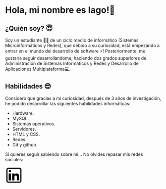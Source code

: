 # Hola, mi nombre es Iago!👋
    
## ¿Quién soy? :innocent:

Soy un estudiante :student: de un ciclo medio de informático (Sistemas Microinformáticos y Redes), que debido a su curiosidad, está empezando a entrar en el mundo del desarrollo de software :zap:! Posteriormente, me gustaría seguir desarrollandome, haciendo dos grados superiores de Administración de Sistemas Informáticos y Redes y Desarrollo de Aplicaciones Multiplataforma:computer:. 

## Habilidades :sunglasses:

Considero que gracias a mi curiosidad, después de 3 años de investigación, he podido desarrollar las siguientes habilidades informáticas:

* Hardware.
* MySQL.
* Sistemas operativos.
* Servidores.
* HTML y CSS.
* Redes.
* Git y github.

Si quieres seguir sabiendo sobre mi... No olvides repasar mis redes sociales:
<!--xd-->
<!--xd-->
<!--xd-->
<a href="https://www.linkedin.com/in/iago-valadez-medina-796997233/">
  <img
    width="60"
    alt="¡Sígueme en LinkedIn!"
    src="icons/linkedin.png"
  /></a>

<!--
**Factoid5378/Factoid5378** is a ✨ _special_ ✨ repository because its `README.md` (this file) appears on your GitHub profile.

Here are some ideas to get you started:

- 🔭 I’m currently working on ...
- 🌱 I’m currently learning ...
- 👯 I’m looking to collaborate on ...
- 🤔 I’m looking for help with ...
- 💬 Ask me about ...
- 📫 How to reach me: ...
- 😄 Pronouns: ...
- ⚡ Fun fact: ...
-->
